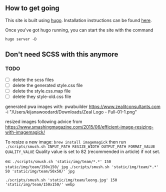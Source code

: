 ## How to get going

This site is built using [hugo](https://gohugo.io).  Installation instructions can be found [here](https://gohugo.io/getting-started/installing/).

Once you've got hugo running, you can start the site with the command

```
hugo server -D
```

## Don't need SCSS with this anymore

### TODO
- [ ] delete the scss files
- [ ] delete the generated style.css file
- [ ] delete the style.css.map file
- [ ] delete they style-old.css file

generated pwa images with: pwabuilder https://www.zealitconsultants.com -i "/Users/kijanawoodard/Downloads/Zeal Logo - Full-01-1.png"

resized images following advice from https://www.smashingmagazine.com/2015/06/efficient-image-resizing-with-imagemagick/

To resize a new image:
`brew install imagemagick`
then run 
`./scripts/smush.sh INPUT_PATH RESIZE_WIDTH OUTPUT_PATH FORMAT_VALUE QUALITY_VALUE`
Quality value is set to 82 (recommended in article) if not set.

ex:
`./scripts/smush.sh 'static/img/team/*.*' 150 static/img/team/150x150/ jpg`
`./scripts/smush.sh 'static/img/team/*.*' 50 'static/img/team/50x50/' jpg`

`./scripts/smush.sh 'static/img/team/leong.jpg' 150 'static/img/team/150x150/' webp`